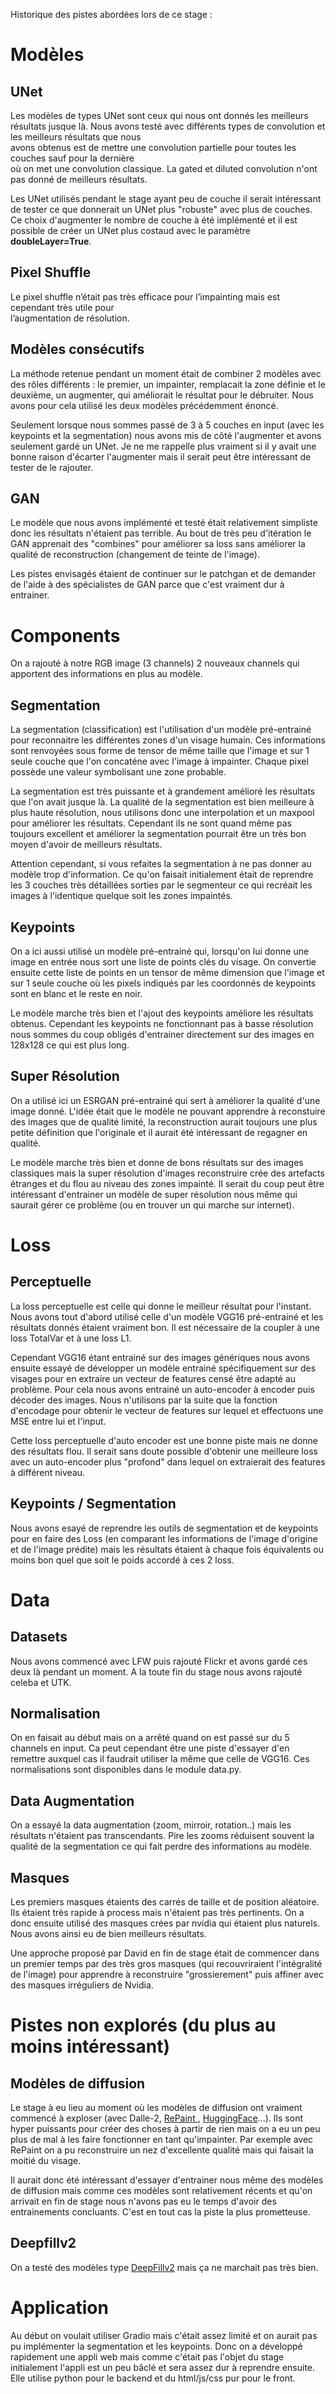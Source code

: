 Historique des pistes abordées lors de ce stage :

# Modèles
## UNet 
Les modèles de types UNet sont ceux qui nous ont donnés les meilleurs résultats
jusque là. Nous avons testé avec différents types de convolution et les meilleurs résultats que nous  
avons obtenus est de mettre une convolution partielle pour toutes les couches sauf pour la dernière  
où on met une convolution classique. La gated et diluted convolution n'ont pas donné de meilleurs résultats.

Les UNet utilisés pendant le stage ayant peu de couche il serait intéressant de tester ce que donnerait un UNet plus "robuste" avec plus de couches. Ce choix d'augmenter le nombre de couche à été implémenté et il est possible de créer un UNet plus costaud avec le paramètre **doubleLayer=True**.

## Pixel Shuffle
Le pixel shuffle n’était pas très efficace pour l’impainting mais est cependant très utile pour  
l’augmentation de résolution.

## Modèles consécutifs
La méthode retenue pendant un moment était de combiner 2 modèles avec des rôles différents : le premier, un impainter, remplacait la zone définie et le deuxième, un augmenter, qui améliorait
le résultat pour le débruiter. Nous avons pour cela utilisé les deux modèles précédemment énoncé.

Seulement lorsque nous sommes passé de 3 à 5 couches en input (avec les keypoints et la segmentation) nous avons mis de côté l'augmenter et avons seulement gardé un UNet. Je ne me rappelle plus vraiment si il y avait une bonne raison d'écarter l'augmenter mais il serait peut être intéressant de tester de le rajouter.

## GAN
Le modèle que nous avons implémenté et testé était relativement simpliste donc les résultats n'étaient pas terrible. Au bout de très peu d'itération le GAN apprenait des "combines" pour améliorer sa loss sans améliorer la qualité de reconstruction (changement de teinte de l'image). 

Les pistes envisagés étaient  de continuer sur le patchgan et de demander de l'aide à des spécialistes de GAN parce que c'est vraiment dur à entrainer. 

# Components
On a rajouté à notre RGB image (3 channels) 2 nouveaux channels qui apportent des informations en plus au modèle.

## Segmentation
La segmentation (classification) est l'utilisation d'un modèle pré-entrainé pour reconnaitre les différentes zones d'un visage humain. Ces informations sont renvoyées sous forme de tensor de même taille que l'image et sur 1 seule couche que l'on concaténe avec l'image à impainter. Chaque pixel possède une valeur symbolisant une zone probable.

La segmentation est très puissante et à grandement amélioré les résultats que l'on avait jusque là. La qualité de la segmentation est bien meilleure à plus haute résolution, nous utilisons donc une interpolation et un maxpool pour améliorer les résultats. Cependant ils ne sont quand même pas toujours excellent et améliorer la segmentation pourrait être un très bon moyen d'avoir de meilleurs résultats.

Attention cependant, si vous refaites la segmentation à ne pas donner au modèle trop d'information. Ce qu'on faisait initialement était de reprendre les 3 couches très détaillées sorties par le segmenteur ce qui recréait les images à l'identique quelque soit les zones impaintés.

## Keypoints
On a ici aussi utilisé un modèle pré-entrainé qui, lorsqu'on lui donne une image en entrée nous sort une liste de points clés du visage. On convertie ensuite cette liste de points en un tensor de même dimension que l'image et sur 1 seule couche où les pixels indiqués par les coordonnés de keypoints sont en blanc et le reste en noir. 

Le modèle marche très bien et l'ajout des keypoints améliore les résultats obtenus. Cependant les keypoints ne fonctionnant pas à basse résolution nous sommes du coup obligés d'entrainer directement sur des images en 128x128 ce qui est plus long.

## Super Résolution
On a utilisé ici un ESRGAN pré-entrainé qui sert à améliorer la qualité d'une image donné. L'idée était que le modèle ne pouvant apprendre à reconstuire des images que de qualité limité, la reconstruction aurait toujours une plus petite définition que l'originale et il aurait été intéressant de regagner en qualité. 

Le modèle marche très bien et donne de bons résultats sur des images classiques mais la super résolution d'images reconstruire crée des artefacts étranges et du flou au niveau des zones impainté. Il serait du coup peut être intéressant d'entrainer un modèle de super résolution nous même qui saurait gérer ce problème (ou en trouver un qui marche sur internet).

# Loss
## Perceptuelle
La loss perceptuelle est celle qui donne le meilleur résultat pour l'instant. Nous avons tout d'abord utilisé celle d'un modèle VGG16 pré-entrainé et les résultats donnés étaient vraiment bon. Il est nécessaire de la coupler à une loss TotalVar et à une loss L1.

Cependant VGG16 étant entrainé sur des images génériques nous avons ensuite essayé de développer un modèle entrainé spécifiquement sur des visages pour en extraire un vecteur de features censé être adapté au problème. Pour cela nous avons entrainé un auto-encoder à encoder puis décoder des images. Nous n'utilisons par la suite que la fonction d'encodage pour obtenir le vecteur de features sur lequel et effectuons une MSE entre lui et l'input. 

Cette loss perceptuelle d'auto encoder est une bonne piste mais ne donne des résultats flou. Il serait sans doute possible d'obtenir une meilleure loss avec un auto-encoder plus "profond" dans lequel on extraierait des features à différent niveau.

## Keypoints / Segmentation
Nous avons esayé de reprendre les outils de segmentation et de keypoints pour en faire des Loss (en comparant les informations de l'image d'origine et de l'image prédite) mais les résultats étaient à chaque fois équivalents ou moins bon quel que soit le poids accordé à ces 2 loss.

# Data
## Datasets
Nous avons commencé avec LFW puis rajouté Flickr et avons gardé ces deux là pendant un moment. A la toute fin du stage nous avons rajouté celeba et UTK.

## Normalisation
On en faisait au début mais on a arrêté quand on est passé sur du 5 channels en input. Ca peut cependant être une piste d'essayer d'en remettre auxquel cas il faudrait utiliser la même que celle de VGG16. Ces normalisations sont disponibles dans le module data.py.

## Data Augmentation
On a essayé la data augmentation (zoom, mirroir, rotation..) mais les résultats n'étaient pas transcendants. Pire les zooms réduisent souvent la qualité de la segmentation ce qui fait perdre des informations au modèle.

## Masques 
Les premiers masques étaients des carrés de taille et de position aléatoire. Ils étaient très rapide à process mais n'étaient pas très pertinents. On a donc ensuite utilisé des masques crées par nvidia qui étaient plus naturels. Nous avons ainsi eu de bien meilleurs résultats.

Une approche proposé par David en fin de stage était de commencer dans un premier temps par des très gros masques (qui recouvriraient l'intégralité de l'image) pour apprendre à reconstruire "grossierement" puis affiner avec des masques irréguliers de Nvidia.

# Pistes non explorés (du plus au moins intéressant)
## Modèles de diffusion
Le stage à eu lieu au moment où les modèles de diffusion ont vraiment commencé à exploser (avec Dalle-2, [RePaint ](https://github.com/andreas128/RePaint), [HuggingFace](https://github.com/huggingface/diffusers)...). Ils sont hyper puissants pour créer des choses à partir de rien mais on a eu un peu plus de mal à les faire fonctionner en tant qu'impainter. Par exemple avec RePaint  on a pu reconstruire un nez d'excellente qualité mais qui faisait la moitié du visage.

Il aurait donc été intéressant d'essayer d'entrainer nous même des modèles de diffusion mais comme ces modèles sont relativement récents et qu'on arrivait en fin de stage nous n'avons pas eu le temps d'avoir des entrainements concluants. C'est en tout cas la piste la plus prometteuse.

## Deepfillv2
On a testé des modèles type [DeepFillv2](https://github.com/nipponjo/deepfillv2-pytorch) mais ça ne marchait pas très bien.

# Application
Au début on voulait utiliser Gradio mais c'était assez limité et on aurait pas pu implémenter la segmentation et les keypoints. Donc on a développé rapidement une appli web mais comme c'était pas l'objet du stage initialement l'appli est un peu bâclé et sera assez dur à reprendre ensuite. Elle utilise python pour le backend et du html/js/css pur pour le front.
